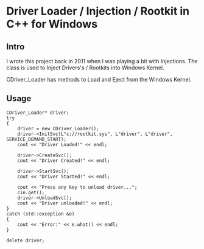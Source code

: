 Driver Loader / Injection / Rootkit in C++ for Windows
==============

Intro
--------------
I wrote this project back in 2011 when I was playing a bit with Injections.
The class is used to Inject Drivers's / Rootkits into Windows Kernel.

CDriver_Loader has methods to Load and Eject from the Windows Kernel.


Usage 
---------------
	CDriver_Loader* driver;
	try 
	{
		driver = new CDriver_Loader();
		driver->InitSvc(L"c://rootkit.sys", L"driver", L"driver", SERVICE_DEMAND_START);
		cout << "Driver Loaded!" << endl;
 
		driver->CreateSvc();
		cout << "Driver Created!" << endl;

		driver->StartSvc();
		cout << "Driver Started!" << endl;

		cout << "Press any key to unload driver...";
		cin.get();
		driver->UnloadSvc();
		cout << "Driver unloaded!" << endl;
	}
	catch (std::exception &e) 
	{
		cout << "Error:" << e.what() << endl;
	}

	delete driver;

